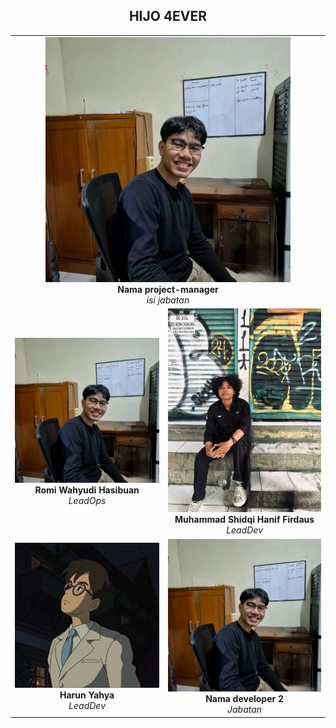 <div align="center">

## **HIJO 4EVER**

</div>

<!-- kita akan menggunakan gambar (gambarnya akan saya buatkan dua kolom, jadi satu baris akan ada dua gambar masing-masing kecuali pm akan sendiri diatas) -->

<!-- masukkan gambar kalian difolder ./member-images -->

<table>
<!-- untuk project manager -->
  <tr>
    <td colspan="2" align="center">
      <img src="./member-images/romi-image.jpeg" alt="pm" width="80%">
      <br>
      <strong>Nama project-manager</strong>
      <br>
      <em>isi jabatan</em> 
    </td>
  </tr>
  <!-- tingkatan lead -->
  <tr>
    <td align="center">
      <img src="./member-images/romi-image.jpeg" alt="Teks Alt Orang 1" width="100%">
      <br>
      <strong>Romi Wahyudi Hasibuan</strong>
      <br>
      <em>LeadOps</em>
    </td>
    <td align="center">
      <img src="./member-images/hanif.jpeg" alt="Teks Alt Orang 2" width="100%">
      <br>
      <strong>Muhammad Shidqi Hanif Firdaus</strong>
      <br>
      <em>LeadDev</em>
    </td>
  </tr>

  <!-- tingkatan dev -->
   <tr>
    <td align="center">
      <img src="./member-images/Jiro.jpg" alt="Teks Alt Orang 1" width="100%">
      <br>
      <strong>Harun Yahya</strong>
      <br>
      <em>LeadDev</em>
    </td>
    <td align="center">
      <img src="./member-images/romi-image.jpeg" alt="Teks Alt Orang 2" width="100%">
      <br>
      <strong>Nama developer 2</strong>
      <br>
      <em>Jabatan</em>
    </td>
  </tr>
  </table>
